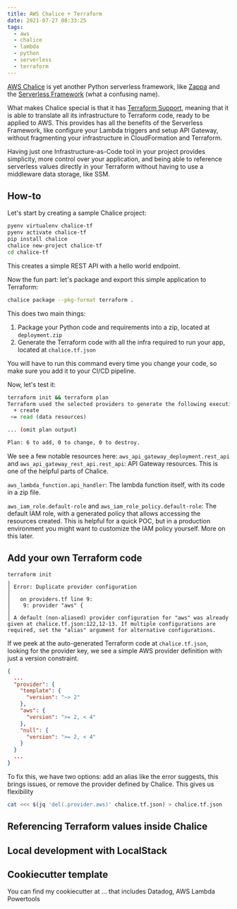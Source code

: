 ```yaml
---
title: AWS Chalice + Terraform
date: 2021-07-27 08:33:25
tags:
  - aws
  - chalice
  - lambda
  - python
  - serverless
  - terraform
---
```



[AWS Chalice](https://aws.github.io/chalice/) is yet another Python serverless framework, like [Zappa](https://github.com/zappa/Zappa) and the [Serverless Framework](serverless.com) (what a confusing name).

What makes Chalice special is that it has [Terraform Support](https://aws.github.io/chalice/topics/tf), meaning that it is able to translate all its infrastructure to Terraform code, ready to be applied to AWS. This provides has all the benefits of the Serverless Framework, like configure your Lambda triggers and setup API Gateway, without fragmenting your infrastructure in CloudFormation and Terraform.

Having just one Infrastructure-as-Code tool in your project provides simplicity, more control over your application, and being able to reference serverless values directly in your Terraform without having to use a middleware data storage, like SSM. 

## How-to

Let's start by creating a sample Chalice project:

```sh
pyenv virtualenv chalice-tf
pyenv activate chalice-tf
pip install chalice
chalice new-project chalice-tf
cd chalice-tf
```

This creates a simple REST API with a hello world endpoint.

Now the fun part: let's package and export this simple application to Terraform:

```sh
chalice package --pkg-format terraform .
```

This does two main things:
1. Package your Python code and requirements into a zip, located at `deployment.zip`
2. Generate the Terraform code with all the infra required to run your app, located at `chalice.tf.json`

You will have to run this command every time you change your code, so make sure you add it to your CI/CD pipeline.

Now, let's test it:
```sh
terraform init && terraform plan
Terraform used the selected providers to generate the following execution plan. Resource actions are indicated with the following symbols:
  + create
 <= read (data resources)

... (omit plan output)

Plan: 6 to add, 0 to change, 0 to destroy.
```

We see a few notable resources here:
`aws_api_gateway_deployment.rest_api` and `aws_api_gateway_rest_api.rest_api`: 
API Gateway resources. This is one of the helpful parts of Chalice.

`aws_lambda_function.api_handler`:
The lambda function itself, with its code in a zip file.

`aws_iam_role.default-role` and `aws_iam_role_policy.default-role`: 
The default IAM role, with a generated policy that allows accessing the resources created. This is helpful for a quick POC, but in a production environment you might want to customize the IAM policy yourself. More on this later.

## Add your own Terraform code

```
terraform init
╷
│ Error: Duplicate provider configuration
│ 
│   on providers.tf line 9:
│    9: provider "aws" {
│ 
│ A default (non-aliased) provider configuration for "aws" was already given at chalice.tf.json:122,12-13. If multiple configurations are required, set the "alias" argument for alternative configurations.
```

If we peek at the auto-generated Terraform code at `chalice.tf.json`, looking for the provider key, we see a simple AWS provider definition with just a version constraint.
```json
{
  ...
  "provider": {
    "template": {
      "version": "~> 2"
    },
    "aws": {
      "version": ">= 2, < 4"
    },
    "null": {
      "version": ">= 2, < 4"
    }
  }
  ...
}
```

To fix this, we have two options: add an alias like the error suggests, this brings issues, or remove the provider defined by Chalice. This gives us flexibility

```sh
cat <<< $(jq 'del(.provider.aws)' chalice.tf.json) > chalice.tf.json
```

## Referencing Terraform values inside Chalice

## Local development with LocalStack

## Cookiecutter template
You can find my cookiecutter at ... that includes Datadog, AWS Lambda Powertools
